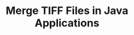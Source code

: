---
############################# Static ############################
layout: "autogen"
draft: false
path: "merger/java/tiff/"
otherformats: PDF BMP CSV DOC DOCM DOCX DOT DOTM DOTX EPUB Excel HTML Image MHT MHTML ODP ODS ODT OneNote OTP OTT PDF PNG POTM POTX PPS PPSM PPSX PPT PPTM PPTX PS RTF TEX TIF TSV TXT VDX Visio VSDM VSDX VSSX VSSM VSTM VSTX VSX VTX Web Word Worksheet XLAM XLS XLSB XLSM XLSX XLT XLTM XLTX XPS 

############################# Head ############################
head_title: "Merge TIFF Files via Java & J2SE Documents Merger API"
head_description: "Merge multiple TIFF files into a single file using Java documents merger API with all data, style and formatting as the source documents."

############################# Header ############################
title: "Merge TIFF Files in Java Applications"
description: "Merge multiple TIFF files into a single file using Java documents merger API. Merge selected pages or page ranges from various source documents into a single resultant document with all data, style and formatting as the source documents."

############################# SubMenu ############################
submenu:
    enable: true

############################# About ############################
about:
    enable: true
    title: "GroupDocs.Merger for Java API"
    content: |
        GroupDocs.Merger for Java library offers a simple solution to safely merge & split between a wide range of document formats including PDF, Microsoft Office (Word, Excel, PowerPoint, OneNote), OpenDocument, HTML, images and many others within .NET applications. By adding just a few lines of the code, perform several document operations such as move, remove, rotate, swap, extract or change the orientation of pages within the documents. The documents merging API also supports previewing document pages as an image to analyse the document structure, formatting and content on the page.
        
        GroupDocs.Merger APIs are well supported on all major operating systems and Java versions including J2SE 7.0 (1.7), J2SE 8.0 (1.8) and Java 10.

############################# Steps ############################
steps:
    enable: true
    title_left: "Merge Two or More TIFF Files in Java"
    content_left: |
        [GroupDocs.Merger](https://products.groupdocs.com/merger/java/) makes it easy for Java developers to merge multiple TIFF files by implementing a few easy steps.

        *   Create an instance of **Merger** class and load TIFF file.
        *   Call **Join** method of **Merger** class instance and load another TIFF file.
        *   Call **Save** method of **Merger** class instance to save the merged document.
        
    title_right: "System Requirements"
    content_right: |
        Before executing the code example below, please make sure that you have the following prerequisites installled on your system.

        *   Operating Systems: Microsoft Windows, Linux, MacOS
        *   Development Environments: NetBeans, IntelliJ IDEA, Eclipse
        *   Frameworks: Java 7 (1.7) and above
        *   Download the latest version of GroupDocs.Merger for Java from [Maven](https://repository.groupdocs.com/webapp/#/artifacts/browse/tree/General/repo/com/groupdocs/groupdocs-merger)
        
    code: |
        ```cs
        // Merge TIFF files using GroupDocs.Merger API
        // Instantiate Merger with input TIFF document
        Merger merger = new Merger("input_1.tiff"))
          {
            // Call Join method of Merger class instance and pass second source document path
            merger.Join("input_2.tiff");
            
            // Call Save method of Merger class instance to save merged document
            merger.Save("merged-file.tiff");
          }
        ```
        

demos:
    enable: true
        

about_formats:
    enable: true


more_formats:
    enable: true


back_to_top:
    enable: true
---